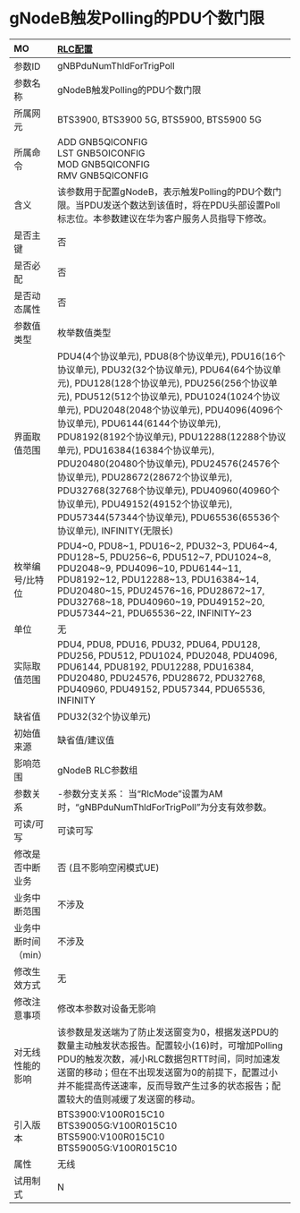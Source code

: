 # gNodeB触发Polling的PDU个数门限<table><thread><tr><th align = "left">MO</th><th align = "left"><a href = "index.html#gNodeB触发Polling的PDU个数门限-6">RLC配置</a></td></tr></thread><tbody><tr><td>参数ID</td><td>gNBPduNumThldForTrigPoll</td></tr><tr><td>参数名称</td><td>gNodeB触发Polling的PDU个数门限</td></tr><tr><td>所属网元</td><td>BTS3900, BTS3900 5G, BTS5900, BTS5900 5G</td></tr><tr><td>所属命令</td><td>ADD GNB5QICONFIG<br>LST GNB5OICONFIG<br>MOD GNB5QICONFIG<br>RMV GNB5QICONFIG</td></tr><tr><td>含义</td><td>该参数用于配置gNodeB，表示触发Polling的PDU个数门限。当PDU发送个数达到该值时，将在PDU头部设置Poll标志位。本参数建议在华为客户服务人员指导下修改。</td></tr><tr><td>是否主键</td><td>否</td></tr><tr><td>是否必配</td><td>否</td></tr><tr><td>是否动态属性</td><td>否</td></tr><tr><td>参数值类型</td><td>枚举数值类型</td></tr><tr><td>界面取值范围</td><td>PDU4(4个协议单元), PDU8(8个协议单元), PDU16(16个协议单元), PDU32(32个协议单元), PDU64(64个协议单元), PDU128(128个协议单元), PDU256(256个协议单元), PDU512(512个协议单元), PDU1024(1024个协议单元), PDU2048(2048个协议单元), PDU4096(4096个协议单元), PDU6144(6144个协议单元), PDU8192(8192个协议单元), PDU12288(12288个协议单元), PDU16384(16384个协议单元), PDU20480(20480个协议单元), PDU24576(24576个协议单元), PDU28672(28672个协议单元), PDU32768(32768个协议单元), PDU40960(40960个协议单元), PDU49152(49152个协议单元), PDU57344(57344个协议单元), PDU65536(65536个协议单元), INFINITY(无限长)</td></tr><tr><td>枚举编号/比特位</td><td>PDU4~0, PDU8~1, PDU16~2, PDU32~3, PDU64~4, PDU128~5, PDU256~6, PDU512~7, PDU1024~8, PDU2048~9, PDU4096~10, PDU6144~11, PDU8192~12, PDU12288~13, PDU16384~14, PDU20480~15, PDU24576~16, PDU28672~17, PDU32768~18, PDU40960~19, PDU49152~20, PDU57344~21, PDU65536~22, INFINITY~23</td></tr><tr><td>单位</td><td>无</td></tr><tr><td>实际取值范围</td><td>PDU4, PDU8, PDU16, PDU32, PDU64, PDU128, PDU256, PDU512, PDU1024, PDU2048, PDU4096, PDU6144, PDU8192, PDU12288, PDU16384, PDU20480, PDU24576, PDU28672, PDU32768, PDU40960, PDU49152, PDU57344, PDU65536, INFINITY</td></tr><tr><td>缺省值</td><td>PDU32(32个协议单元)</td></tr><tr><td>初始值来源</td><td>缺省值/建议值</td></tr><tr><td>影响范围</td><td>gNodeB RLC参数组</td></tr><tr><td>参数关系</td><td>-参数分支关系：
当“RlcMode”设置为AM时，“gNBPduNumThldForTrigPoll”为分支有效参数。</td></tr><tr><td>可读/可写</td><td>可读可写</td></tr><tr><td>修改是否中断业务</td><td>否 (且不影响空闲模式UE)</td></tr><tr><td>业务中断范围</td><td>不涉及</td></tr><tr><td>业务中断时间（min）</td><td>不涉及</td></tr><tr><td>修改生效方式</td><td>无</td></tr><tr><td>修改注意事项</td><td>修改本参数对设备无影响</td></tr><tr><td>对无线性能的影响</td><td>该参数是发送端为了防止发送窗变为0，根据发送PDU的数量主动触发状态报告。配置较小(16)时，可增加Polling PDU的触发次数，减小RLC数据包RTT时间，同时加速发送窗的移动；但在不出现发送窗为0的前提下，配置过小并不能提高传送速率，反而导致产生过多的状态报告；配置较大的值则减缓了发送窗的移动。</td></tr><tr><td>引入版本</td><td>BTS3900:V100R015C10<br>BTS39005G:V100R015C10<br>BTS5900:V100R015C10<br>BTS59005G:V100R015C10</td></tr><tr><td>属性</td><td>无线</td></tr><tr><td>试用制式</td><td>N</td></tr></tbody></table>